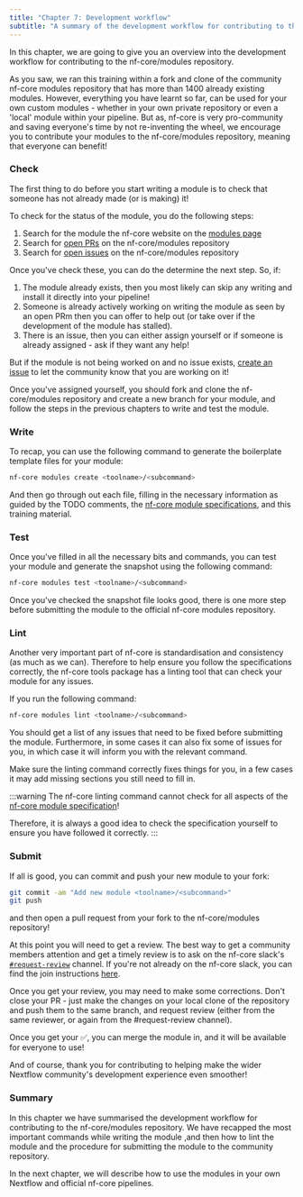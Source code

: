 ```yaml
---
title: "Chapter 7: Development workflow"
subtitle: "A summary of the development workflow for contributing to the community"
---
```


In this chapter, we are going to give you an overview into the development workflow for contributing to the nf-core/modules repository.

As you saw, we ran this training within a fork and clone of the community nf-core modules repository that has more than 1400 already existing modules.
However, everything you have learnt so far, can be used for your own custom modules - whether in your own private repository or even a 'local' module within your pipeline.
But as, nf-core is very pro-community and saving everyone's time by not re-inventing the wheel, we encourage you to contribute your modules to the nf-core/modules repository, meaning that everyone can benefit!

### Check

The first thing to do before you start writing a module is to check that someone has not already made (or is making) it!

To check for the status of the module, you do the following steps:

1. Search for the module the nf-core website on the [modules page](https://nf-co.re/modules)
2. Search for [open PRs](https://github.com/nf-core/modules/pulls) on the nf-core/modules repository
3. Search for [open issues](https://github.com/nf-core/modules/issues) on the nf-core/modules repository

Once you've check these, you can do the determine the next step. So, if:

1. The module already exists, then you most likely can skip any writing and install it directly into your pipeline!
2. Someone is already actively working on writing the module as seen by an open PRm then you can offer to help out (or take over if the development of the module has stalled).
3. There is an issue, then you can either assign yourself or if someone is already assigned - ask if they want any help!

But if the module is not being worked on and no issue exists, [create an issue](https://github.com/nf-core/modules/issues) to let the community know that you are working on it!

Once you've assigned yourself, you should fork and clone the nf-core/modules repository and create a new branch for your module, and follow the steps in the previous chapters to write and test the module.

### Write

To recap, you can use the following command to generate the boilerplate template files for your module:

```bash
nf-core modules create <toolname>/<subcommand>
```

And then go through out each file, filling in the necessary information as guided by the TODO comments, the [nf-core module specifications](https://nf-co.re/docs/guidelines/components/modules), and this training material.

### Test

Once you've filled in all the necessary bits and commands, you can test your module and generate the snapshot using the following command:

```bash
nf-core modules test <toolname>/<subcommand>
```

Once you've checked the snapshot file looks good, there is one more step before submitting the module to the official nf-core modules repository.

### Lint

Another very important part of nf-core is standardisation and consistency (as much as we can).
Therefore to help ensure you follow the specifications correctly, the nf-core tools package has a linting tool that can check your module for any issues.

If you run the following command:

```bash
nf-core modules lint <toolname>/<subcommand>
```

You should get a list of any issues that need to be fixed before submitting the module.
Furthermore, in some cases it can also fix some of issues for you, in which case it will inform you with the relevant command.

Make sure the linting command correctly fixes things for you, in a few cases it may add missing sections you still need to fill in.

:::warning
The nf-core linting command cannot check for all aspects of the [nf-core module specification](https://nf-co.re/docs/guidelines/components/modules)!

Therefore, it is always a good idea to check the specification yourself to ensure you have followed it correctly.
:::

### Submit

If all is good, you can commit and push your new module to your fork:

```bash
git commit -am "Add new module <toolname>/<subcommand>"
git push
```

and then open a pull request from your fork to the nf-core/modules repository!

At this point you will need to get a review.
The best way to get a community members attention and get a timely review is to ask on the nf-core slack's [`#request-review`](https://nfcore.slack.com/archives/CQY2U5QU9) channel.
If you're not already on the nf-core slack, you can find the join instructions [here](https://nf-co.re/join).

Once you get your review, you may need to make some corrections.
Don't close your PR - just make the changes on your local clone of the repository and push them to the same branch, and request review (either from the same reviewer, or again from the #request-review channel).

Once you get your ✅, you can merge the module in, and it will be available for everyone to use!

And of course, thank you for contributing to helping make the wider Nextflow community's development experience even smoother!

### Summary

In this chapter we have summarised the development workflow for contributing to the nf-core/modules repository.
We have recapped the most important commands while writing the module ,and then how to lint the module and the procedure for submitting the module to the community repository.

In the next chapter, we will describe how to use the modules in your own Nextflow and official nf-core pipelines.
